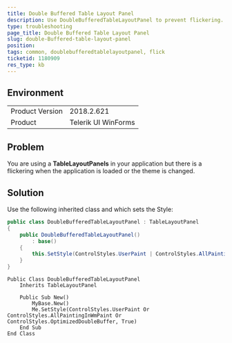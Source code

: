 ```yaml
---
title: Double Buffered Table Layout Panel
description: Use DoubleBufferedTableLayoutPanel to prevent flickering.
type: troubleshooting
page_title: Double Buffered Table Layout Panel
slug: double-Buffered-table-layout-panel
position: 
tags: common, doublebufferedtablelayoutpanel, flick
ticketid: 1180909
res_type: kb
---
```


## Environment
<table>
    <tr>
        <td>Product Version</td>
        <td>2018.2.621</td>
    </tr>
    <tr>
        <td>Product</td>
        <td>Telerik UI WinForms</td>
    </tr>
</table>


## Problem

You are using a __TableLayoutPanels__ in your application but there is a flickering when the application is loaded or the theme is changed.

## Solution

Use the following inherited class and which sets the Style:

````C#
public class DoubleBufferedTableLayoutPanel : TableLayoutPanel
{
    public DoubleBufferedTableLayoutPanel()
        : base()
    {
        this.SetStyle(ControlStyles.UserPaint | ControlStyles.AllPaintingInWmPaint | ControlStyles.OptimizedDoubleBuffer, true);
    }
}

````
````VB.NET
Public Class DoubleBufferedTableLayoutPanel
    Inherits TableLayoutPanel

    Public Sub New()
        MyBase.New()
        Me.SetStyle(ControlStyles.UserPaint Or ControlStyles.AllPaintingInWmPaint Or ControlStyles.OptimizedDoubleBuffer, True)
    End Sub
End Class
````


